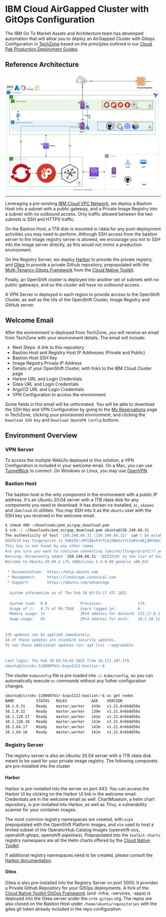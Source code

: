 # IBM Cloud AirGapped Cluster with GitOps Configuration

The IBM Go To Market Assets and Architecture team has developed automation that will allow you to deploy an AirGapped Cluster with Gitops Configuration in [TechZone](https://techzone.ibm.com/collection/production-deployment-guides#tab-6) based on the principles outlined in our [Cloud Pak Production Deployment Guides](https://production-gitops.dev/infrastructure/restricted-networks/).

## Reference Architecture

![Reference Architecture](./media/refarch.svg)

---

Leveraging a pre-existing [IBM Cloud VPC Network](https://cloud.ibm.com/docs/vpc), we deploy a Bastion Host into a subnet with a public gateway, and a Private Image Registry into a subnet with no outbound access.  Only traffic allowed between the two subnets is SSH and HTTPS traffic.

On the Bastion Host, a 1TB disk is mounted in /data for any post-deployment activities you may need to perform.  Although SSH access from the bastion server to the image registry server is allowed, we encourage you not to SSH into the image server directly, as this would not mimic a production environment.

On the Registry Server, we deploy [Harbor](https://goharbor.io/) to provide the private registry, and [Gitea](https://gitea.io/) to provide a private Github repository, prepopulated with the [Multi-Tenancy Gitops Framework](https://github.com/cloud-native-toolkit/multi-tenancy-gitops) from the [Cloud Native Toolkit](https://cloudnativetoolkit.dev/).

Finally, an OpenShift cluster is deployed into another set of subnets with no public gateways, and so the cluster will have no outbound access.

A VPN Server is deployed in each region to provide access to the OpenShift Cluster, as well as the UIs of the OpenShift Cluster, Image Registry and GitHub server.



## Welcome Email

After the environment is deployed from TechZone, you will receive an email from TechZone with your environment details.  The email will include:
  - Next Steps:  A link to this repository
  - Bastion Host and Registry Host IP Addresses (Private and Public)
  - Bastion Host SSH Key
  - Image Registry Private IP Address
  - Details of your OpenShift Cluster, with links to the IBM Cloud Cluster page
  - Harbor URL and Login Credentials
  - Gitea URL and Login Credentials
  - ArgoCD URL and Login Credentials
  - VPN Configuration to access the environment

Some fields in this email will be unformated.  You will be able to download the SSH Key and VPN Configuration by going to the [My Reservations](https://techzone.ibm.com/my/reservations) page in TechZone, clicking your provisioned environment, and clicking the `Download SSH Key` and `Download OpenVPN Config` buttons.


## Environment Overview

### VPN Server
To access the multiple WebUIs deployed in this solution, a VPN Configuration is included in your welcome email. On a Mac, you can use [TunnelBlick](https://tunnelblick.net/) to connect.  On Windows or Linux, you may use [OpenVPN](https://openvpn.net/vpn-client/).

### Bastion Host
The bastion host is the only component in the environment with a public IP address.  It's an Ubuntu 20.04 server with a 1TB /data disk for any components you need to download.  It has docker-ce installed, `oc`, `skopeo` and `ibmcloud` cli utilities. You may SSH into it as the `ubuntu` user with the SSH key you received in the welcome email.

```bash
$ chmod 400 ~/Downloads/pem_airgap_download.pem
$ ssh -i ~/Downloads/pem_airgap_download.pem ubuntu@150.240.66.31
The authenticity of host '150.240.66.31 (150.240.66.31)' can't be established.
ED25519 key fingerprint is SHA256:/KPi86xF4+TLOjVBmSsf+LCm6Vcm6jZHCKQeIL4HgtQ.
This key is not known by any other names
Are you sure you want to continue connecting (yes/no/[fingerprint])? yes
Warning: Permanently added '150.240.66.31' (ED25519) to the list of known hosts.
Welcome to Ubuntu 20.04.2 LTS (GNU/Linux 5.4.0-80-generic x86_64)

 * Documentation:  https://help.ubuntu.com
 * Management:     https://landscape.canonical.com
 * Support:        https://ubuntu.com/advantage

  System information as of Thu Feb 10 03:55:17 UTC 2022

  System load:  0.0               Processes:                179
  Usage of /:   4.7% of 96.75GB   Users logged in:          0
  Memory usage: 1%                IPv4 address for docker0: 172.17.0.1
  Swap usage:   0%                IPv4 address for ens3:    10.1.16.11


135 updates can be applied immediately.
64 of these updates are standard security updates.
To see these additional updates run: apt list --upgradable


Last login: Thu Feb 10 03:54:43 2022 from 24.171.197.170
ubuntu@itzroks-1100007b1r-bzpo1222-bastion:~$
```

The cluster `kubeconfig` file is pre-loaded into `~/.kube/config`, so you can automatically execute `oc` commands without any futher configuration changes.

```bash
ubuntu@itzroks-1100007b1r-bzpo1222-bastion:~$ oc get nodes
NAME          STATUS   ROLES           AGE    VERSION
10.1.0.31     Ready    master,worker   143m   v1.21.6+bb8d50a
10.1.0.32     Ready    master,worker   139m   v1.21.6+bb8d50a
10.1.128.17   Ready    master,worker   142m   v1.21.6+bb8d50a
10.1.128.18   Ready    master,worker   141m   v1.21.6+bb8d50a
10.1.64.17    Ready    master,worker   143m   v1.21.6+bb8d50a
10.1.64.18    Ready    master,worker   141m   v1.21.6+bb8d50a
```

### Registry Server

The registry server is also an Ubuntu 20.04 server with a 1TB /data disk meant to be used for your private image registry.  The following componets are pre-installed into the cluster

#### Harbor

Harbor is pre-installed into the server on port 443.  You can access the Harbor UI by clicking on the Harbor UI link in the welcome email.  Credentials are in the welcome email as well.
ChartMuseum, a helm chart repository, is pre-installed into Harbor, as well as Trivy, a vulnerability scanner for your container images.

The most common registry namespaces are created, with `ocp4` prepopulated with the OpenShift Platform images, and `olm` used to host a limited subset of the OperatorHub Catalog Images (openshift-ocs, openshift-gitops, openshift-pipelines). Prepopulated into the `toolkit-charts` registry namespace are all the Helm charts offered by the [Cloud Native Toolkit](https://charts.cloudnativetoolkit.dev/).

If additional registry namespaces need to be created, please consult the [Harbor documentation](https://goharbor.io/docs/2.3.0/)

#### Gitea

Gitea is also pre-installed into the Registry Server on port 3000.  It provides a Private Github Repository for your GitOps deployments.  A fork of the [Cloud Native Toolkit GitOps Framework](https://github.com/cloud-native-toolkit/multi-tenancy-gitops) (and -infra, -services, -apps) is deployed into the Gitea server under the `cntk-gitops` org.
The repos are also cloned on the Bastion Host under `/home/ubuntu/repositories` with the gitea git token already included in the repo configuration.